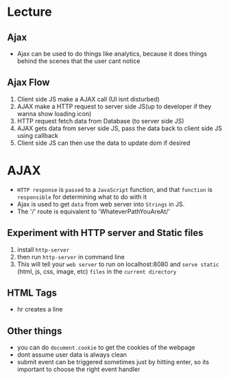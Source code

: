 # Lecture

## Ajax
* Ajax can be used to do things like analytics, because it does things behind the scenes that the user cant notice

## Ajax Flow
1) Client side JS make a AJAX call (UI isnt disturbed)
2) AJAX make a HTTP request to server side JS(up to developer if they wanna show loading icon)
3) HTTP request fetch data from Database (to server side JS)
4) AJAX gets data from server side JS, pass the data back to client side JS using callback
5) Client side JS can then use the data to update dom if desired




# AJAX
* `HTTP response` is `passed` to a `JavaScript` function, and that `function` is `responsible` for determining what to do with it
* Ajax is used to get `data` from web server into `Strings` in JS. 
* The '/' route is equivalent to 'WhateverPathYouAreAt/'

## Experiment with HTTP server and Static files
1) install `http-server`
2) then run `http-server` in command line
3) This will tell your `web server` to run on localhost:8080 and `serve static` (html, js, css, image, etc) `files` in the `current directory`

## HTML Tags
* hr creates a line 

## Other things
* you can do `document.cookie` to get the cookies of the webpage
* dont assume user data is always clean
* submit event can be triggered sometimes just by hitting enter, so its important to choose the right event handler